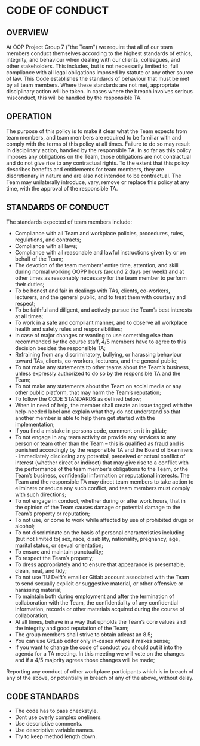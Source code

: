 # CODE OF CONDUCT

## OVERVIEW
At OOP Project Group 7 ("the Team") we require that all of our team members conduct themselves according to the highest standards of ethics, integrity, and behaviour when dealing with our clients, colleagues, and other stakeholders. This includes, but is not necessarily limited to, full compliance with all legal obligations imposed by statute or any other source of law. This Code establishes the standards of behaviour that must be met by all team members. Where these standards are not met, appropriate disciplinary action will be taken. In cases where the breach involves serious misconduct, this will be handled by the responsible TA.

## OPERATION
The purpose of this policy is to make it clear what the Team expects from team members, and team members are required to be familiar with and comply with the terms of this policy at all times. Failure to do so may result in disciplinary action, handled by the responsible TA.
In so far as this policy imposes any obligations on the Team, those obligations are not contractual and do not give rise to any contractual rights. To the extent that this policy describes benefits and entitlements for team members, they are discretionary in nature and are also not intended to be contractual.
The Team may unilaterally introduce, vary, remove or replace this policy at any time, with the approval of the responsible TA.

## STANDARDS OF CONDUCT
The standards expected of team members include:
- Compliance with all Team and workplace policies, procedures, rules, regulations, and contracts;
- Compliance with all laws;
- Compliance with all reasonable and lawful instructions given by or on behalf of the Team;
- The devotion of the team members’ entire time, attention, and skill during normal working OOPP hours (around 2 days per week) and at other times as reasonably necessary for the team member to perform their duties;
- To be honest and fair in dealings with TAs, clients, co-workers, lecturers, and the general public, and to treat them with courtesy and respect;
- To be faithful and diligent, and actively pursue the Team’s best interests at all times;
- To work in a safe and compliant manner, and to observe all workplace health and safety rules and responsibilities;
- In case of major changes or wanting to use something else than recommended by the course staff, 4/5 members have to agree to this decision besides the responsible TA;
- Refraining from any discriminatory, bullying, or harassing behaviour toward TAs, clients, co-workers, lecturers, and the general public;
- To not make any statements to other teams about the Team’s business, unless expressly authorized to do so by the responsible TA and the Team;
- To not make any statements about the Team on social media or any other public platform, that may harm the Team’s reputation;
- To follow the CODE STANDARDS as defined below;
- When in need of help, the member shall create an issue tagged with the help-needed label and explain what they do not understand so that another member is able to help them get started with the implementation;
- If you find a mistake in persons code, comment on it in gitlab; 
- To not engage in any team activity or provide any services to any person or team other than the Team – this is qualified as fraud and is punished accordingly by the responsible TA and the Board of Examiners - Immediately disclosing any potential, perceived or actual conflict of interest (whether direct or indirect) that may give rise to a conflict with the performance of the team member’s obligations to the Team, or the Team’s business, confidential information or reputational interests. The Team and the responsible TA may direct team members to take action to eliminate or reduce any such conflict, and team members must comply with such directions;
- To not engage in conduct, whether during or after work hours, that in the opinion of the Team causes damage or potential damage to the Team’s property or reputation;
- To not use, or come to work while affected by use of prohibited drugs or alcohol;
- To not discriminate on the basis of personal characteristics including (but not limited to) sex, race, disability, nationality, pregnancy, age, marital status, or sexual orientation;
- To ensure and maintain punctuality; 
- To respect the Team’s property;
- To dress appropriately and to ensure that appearance is presentable, clean, neat, and tidy;
- To not use TU Delft’s email or Gitlab account associated with the Team to send sexually explicit or suggestive material, or other offensive or harassing material;
- To maintain both during employment and after the termination of collaboration with the Team, the confidentiality of any confidential information, records or other materials acquired during the course of collaboration;
- At all times, behave in a way that upholds the Team’s core values and the integrity and good reputation of the Team;
- The group members shall strive to obtain atleast an 8.5;
- You can use GitLab editor only in-cases where it makes sense;
- If you want to change the code of conduct you should put it into the agenda for a TA meeting. In this meeting we will vote on the changes and if a 4/5 majority agrees those changes will be made;

Reporting any conduct of other workplace participants which is in breach of any of the above, or potentially in breach of any of the above, without delay.

## CODE STANDARDS
- The code has to pass checkstyle.
- Dont use overly complex oneliners.
- Use descriptive comments.
- Use descriptive variable names.
- Try to keep method length down.